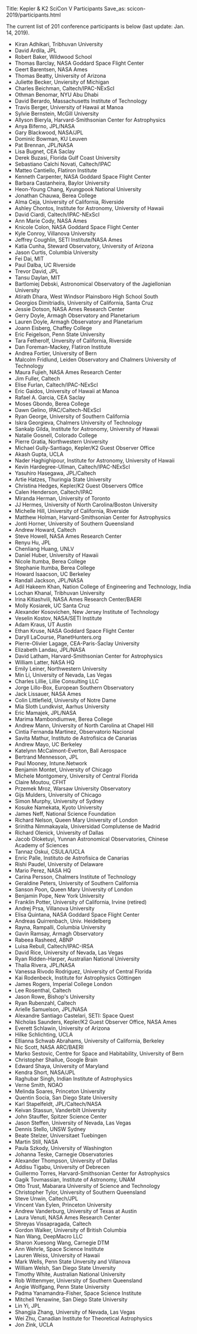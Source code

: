 Title: Kepler & K2 SciCon V Participants
Save_as: scicon-2019/participants.html

The current list of 201 conference participants is below (last update: Jan. 14, 2019).

* Kiran Adhikari, Tribhuvan University
* David Ardila, JPL
* Robert Baker, Wildwood School
* Thomas Barclay, NASA Goddard Space Flight Center
* Geert Barentsen, NASA Ames
* Thomas Beatty, University of Arizona
* Juliette Becker, Unviersity of Michigan
* Charles Beichman, Caltech/IPAC-NExScI
* Othman Benomar, NYU Abu Dhabi
* David Berardo, Massachusetts Institute of Technology
* Travis Berger, University of Hawaii at Manoa
* Sylvie Bernstein, McGill University
* Allyson Bieryla, Harvard-Smithsonian Center for Astrophysics
* Anya Biferno, JPL/NASA
* Gary Blackwood, NASA/JPL
* Dominic Bowman, KU Leuven
* Pat Brennan, JPL/NASA
* Lisa Bugnet, CEA Saclay
* Derek Buzasi, Florida Gulf Coast University
* Sebastiano Calchi Novati, Caltech/IPAC
* Matteo Cantiello, Flatiron Institute
* Kenneth Carpenter, NASA Goddard Space Flight Center
* Barbara Castanheira, Baylor University
* Heon-Young Chang, Kyungpook National University
* Jonathan Chauwa, Berea College
* Alma Ceja, University of California, Riverside
* Ashley Chontos, Institute for Astronomy, University of Hawaii
* David Ciardi, Caltech/IPAC-NExScI
* Ann Marie Cody, NASA Ames
* Knicole Colon, NASA Goddard Space Flight Center
* Kyle Conroy, Villanova University
* Jeffrey Coughlin, SETI Institute/NASA Ames
* Katia Cunha, Steward Observatory, University of Arizona
* Jason Curtis, Columbia University
* Fei Dai, MIT
* Paul Dalba, UC Riverside
* Trevor David, JPL
* Tansu Daylan, MIT
* Bartlomiej Debski, Astronomical Observatory of the Jagiellonian University
* Atirath Dhara, West Windsor Plainsboro High School South
* Georgios Dimitriadis, University of California, Santa Cruz
* Jessie Dotson, NASA Ames Research Center
* Gerry Doyle, Armagh Observatory and Planetarium
* Lauren Doyle, Armagh Observatory and Planetarium
* Joann Eisberg, Chaffey College
* Eric Feigelson, Penn State University
* Tara Fetherolf, Unversity of California, Riverside
* Dan Foreman-Mackey, Flatiron Institute
* Andrea Fortier, University of Bern
* Malcolm Fridlund, Leiden Observatory and Chalmers University of Technology
* Maura Fujieh, NASA Ames Research Center
* Jim Fuller, Caltech
* Elise Furlan, Caltech/IPAC-NExScI
* Eric Gaidos, University of Hawaii at Manoa
* Rafael A. Garcia, CEA Saclay
* Moses Gbondo, Berea College
* Dawn Gelino, IPAC/Caltech-NExScI
* Ryan George, University of Southern California
* Iskra Georgieva, Chalmers University of Technology
* Sankalp Gilda, Institute for Astronomy, University of Hawaii
* Natalie Gosnell, Colorado College
* Pierre Gratia, Northwestern University
* Michael Gully-Santiago, Kepler/K2 Guest Observer Office
* Akash Gupta, UCLA
* Nader Haghighipour, Institute for Astronomy, University of Hawaii
* Kevin Hardegree-Ullman, Caltech/IPAC-NExScI
* Yasuhiro Hasegawa, JPL/Caltech
* Artie Hatzes, Thuringia State University
* Christina Hedges, Kepler/K2 Guest Observers Office	
* Calen Henderson, Caltech/IPAC
* Miranda Herman, University of Toronto
* JJ Hermes, University of North Carolina/Boston University	
* Michelle Hill, University of California, Riverside
* Matthew Holman, Harvard-Smithsonian Center for Astrophysics
* Jonti Horner, University of Southern Queensland
* Andrew Howard, Caltech	
* Steve Howell, NASA Ames Research Center
* Renyu Hu, JPL
* Chenliang Huang, UNLV
* Daniel Huber, University of Hawaii
* Nicole Itumba, Berea College
* Stephanie Itumba, Berea College
* Howard Isaacson, UC Berkeley
* Randall Jackson, JPL/NASA
* Adil Hakeem Khan, Nation College of Engineering and Technology, India
* Lochan Khanal, Tribhuvan University
* Irina Kitiashvili, NASA Ames Research Center/BAERI
* Molly Kosiarek, UC Santa Cruz
* Alexander Kosovichen, New Jersey Institute of Technology
* Veselin Kostov, NASA/SETI Institute	
* Adam Kraus, UT Austin
* Ethan Kruse, NASA Goddard Space Flight Center
* Daryll LaCourse, PlanetHunters.org
* Pierre-Olivier Lagage, CEA-Paris-Saclay University
* Elizabeth Landau, JPL/NASA
* David Latham, Harvard-Smithsonian Center for Astrophysics
* William Latter, NASA HQ
* Emily Leiner, Northwestern University
* Min Li, University of Nevada, Las Vegas
* Charles Lillie, Lillie Consulting LLC
* Jorge Lillo-Box, European Southern Observatory
* Jack Lissauer, NASA Ames
* Colin Littlefield, University of Notre Dame
* Mia Sloth Lundkvist, Aarhus University
* Eric Mamajek, JPL/NASA
* Marima Mambondiumwe, Berea College
* Andrew Mann, University of North Carolina at Chapel Hill
* Cintia Fernanda Martinez, Observatorio Nacional
* Savita Mathur, Instituto de Astrofisica de Canarias
* Andrew Mayo, UC Berkeley
* Katelynn McCalmont-Everton, Ball Aerospace
* Bertrand Mennesson, JPL
* Paul Mooney, Intune.Network
* Benjamin Montet, University of Chicago
* Michele Montgomery, University of Central Florida
* Claire Moutou, CFHT
* Przemek Mroz, Warsaw University Observatory
* Gijs Mulders, University of Chicago
* Simon Murphy, University of Sydney
* Kosuke Namekata, Kyoto University
* James Neff, National Science Foundation
* Richard Nelson, Queen Mary University of London
* Srinitha Nimmakayala, Universidad Complutense de Madrid
* Richard Olenick, University of Dallas
* Jacob Oloketuyi, Yunnan Astronomical Observatories, Chinese Academy of Sciences
* Tannaz Oskui, CSULA/UCLA
* Enric Palle, Instituto de Astrofisica de Canarias
* Rishi Paudel, University of Delaware
* Mario Perez, NASA HQ
* Carina Persson, Chalmers Institute of Technology
* Geraldine Peters, University of Southern California
* Sanson Poon, Queen Mary University of London
* Benjamin Pope, New York University
* Franklin Potter, University of California, Irvine (retired)
* Andrej Prsa, Villanova University
* Elisa Quintana, NASA Goddard Space Flight Center
* Andreas Quirrenbach, Univ. Heidelberg
* Rayna, Rampalli, Columbia University
* Gavin Ramsay, Armagh Observatory
* Rabeea Rasheed, ABNP
* Luisa Rebull, Caltech/IPAC-IRSA
* David Rice, University of Nevada, Las Vegas
* Ryan Ridden-Harper, Australian National University
* Thalia Rivera, JPL/NASA
* Vanessa Rivodo Rodriguez, University of Central Florida
* Kai Rodenbeck, Institute for Astrophysics Göttingen
* James Rogers, Imperial College London
* Lee Rosenthal, Caltech
* Jason Rowe, Bishop's University
* Ryan Rubenzahl, Caltech
* Arielle Samuelson, JPL/NASA
* Alexandre Santiago Castelari, SETI: Space Quest
* Nicholas Saunders, Kepler/K2 Guest Observer Office, NASA Ames
* Everett Schlawin, University of Arizona
* Hilke Schlichting, UCLA
* Ellianna Schwab Abrahams, University of California, Berkeley
* Nic Scott, NASA ARC/BAERI
* Marko Sestovic, Centre for Space and Habitability, University of Bern
* Christopher Shallue, Google Brain
* Edward Shaya, University of Maryland
* Kendra Short, NASA/JPL
* Raghubar Singh, Indian Institute of Astrophysics
* Verne Smith, NOAO
* Melinda Soares, Princeton University
* Quentin Socia, San Diego State University
* Karl Stapelfeldt, JPL/Caltech/NASA
* Keivan Stassun, Vanderbilt University
* John Stauffer, Spitzer Science Center
* Jason Steffen, University of Nevada, Las Vegas
* Dennis Stello, UNSW Sydney
* Beate Stelzer, Universitaet Tuebingen
* Martin Still, NASA
* Paula Szkody, University of Washington
* Johanna Teske, Carnegie Observatories	
* Alexander Thompson, University of Dallas
* Addisu Tigabu, University of Debrecen
* Guillermo Torres, Harvard-Smithsonian Center for Astrophysics
* Gagik Tovmassian, Institute of Astronomy, UNAM
* Otto Trust, Mabarara University of Science and Technology
* Christopher Tylor, University of Southern Queensland
* Steve Unwin, Caltech/JPL
* Vincent Van Eylen, Princeton University
* Andrew Vanderburg, University of Texas at Austin
* Laura Venuti, NASA Ames Research Center
* Shreyas Vissapragada, Caltech
* Gordon Walker, University of British Columbia
* Nan Wang, DeepMacro LLC
* Sharon Xuesong Wang, Carnegie DTM
* Ann Wehrle, Space Science Institute
* Lauren Weiss, University of Hawaii
* Mark Wells, Penn State Unversity and Villanova
* William Welsh, San Diego State Unversity
* Timothy White, Australian National University
* Rob Wittenmyer, University of Southern Queensland
* Angie Wolfgang, Penn State University
* Padma Yanamandra-Fisher, Space Science Institute
* Mitchell Yenawine, San Diego State University
* Lin Yi, JPL
* Shangjia Zhang, University of Nevada, Las Vegas
* Wei Zhu, Canadian Institute for Theoretical Astrophysics
* Jon Zink, UCLA
